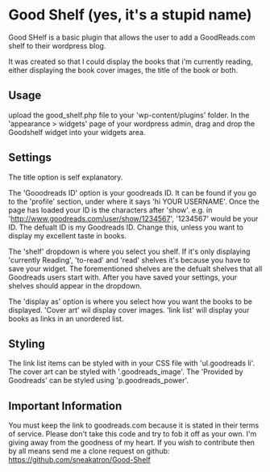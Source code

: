 
Good Shelf (yes, it's a stupid name)
====================================


Good SHelf is a basic plugin that allows the user to add a GoodReads.com shelf to their wordpress blog.

It was created so that I could display the books that i'm currently reading, 
either displaying the book cover images, the title of the book or both.


Usage
-----

upload the good_shelf.php file to your 'wp-content/plugins' folder.
In the 'appearance > widgets' page of your wordpress admin, drag and drop the Goodshelf widget into your widgets area.

Settings
--------

The title option is self explanatory.

The 'Gooodreads ID' option is your goodreads ID. It can be found if you go to the 'profile' section,
under where it says 'hi YOUR USERNAME'. Once the page has loaded your ID is the characters after 'show'.
e.g. in 'http://www.goodreads.com/user/show/1234567', '1234567' would be your ID.
The defualt ID is my Goodreads ID. Change this, unless you want to display my excellent taste in books.

The 'shelf' dropdown is where you select you shelf. If it's only displaying 'currently Reading', 'to-read' and 'read' shelves
it's because you have to save your widget. The forementioned shelves are the defualt shelves that all Goodreads users start with.
After you have saved your settings, your shelves should appear in the dropdown.

The 'display as' option is where you select how you want the books to be displayed.
'Cover art' wil display cover images.
'link list' will display your books as links in an unordered list.


Styling
--------

The link list items can be styled with in your CSS file with 'ul.goodreads li'.
The cover art can be styled with '.goodreads_image'.
The 'Provided by Goodreads' can be styled using 'p.goodreads_power'.



Important Information
---------------------

You must keep the link to goodreads.com because it is stated in their terms of service.
Please don't take this code and try to fob it off as your own. I'm giving away from the goodness of my heart.
If you wish to contribute then by all means send me a clone request on github:
https://github.com/sneakatron/Good-Shelf